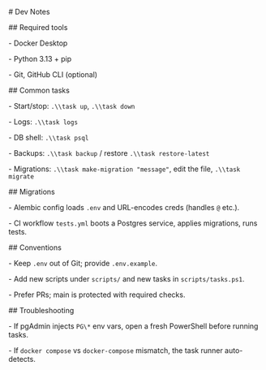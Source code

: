 \# Dev Notes



\## Required tools

\- Docker Desktop

\- Python 3.13 + pip

\- Git, GitHub CLI (optional)



\## Common tasks

\- Start/stop: `.\\task up`, `.\\task down`

\- Logs: `.\\task logs`

\- DB shell: `.\\task psql`

\- Backups: `.\\task backup` / restore `.\\task restore-latest`

\- Migrations: `.\\task make-migration "message"`, edit the file, `.\\task migrate`



\## Migrations

\- Alembic config loads `.env` and URL-encodes creds (handles `@` etc.).

\- CI workflow `tests.yml` boots a Postgres service, applies migrations, runs tests.



\## Conventions

\- Keep `.env` out of Git; provide `.env.example`.

\- Add new scripts under `scripts/` and new tasks in `scripts/tasks.ps1`.

\- Prefer PRs; main is protected with required checks.



\## Troubleshooting

\- If pgAdmin injects `PG\*` env vars, open a fresh PowerShell before running tasks.

\- If `docker compose` vs `docker-compose` mismatch, the task runner auto-detects.



